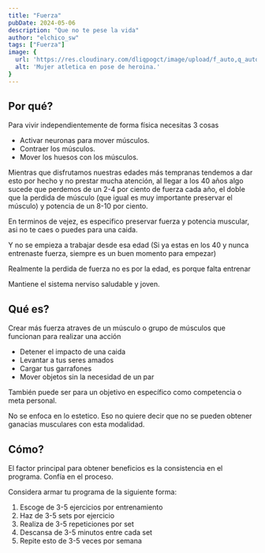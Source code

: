 ```yaml
---
title: "Fuerza"
pubDate: 2024-05-06
description: "Que no te pese la vida"
author: "elchico_sw"
tags: ["Fuerza"]
image: {
  url: 'https://res.cloudinary.com/dliqpogct/image/upload/f_auto,q_auto/v1/mysite/strength',
  alt: 'Mujer atletica en pose de heroina.'
}
---
```


## Por qué?

Para vivir independientemente de forma física necesitas 3 cosas

- Activar neuronas para mover músculos.
- Contraer los músculos.
- Mover los huesos con los músculos.

Mientras que disfrutamos nuestras edades más tempranas tendemos a dar esto por hecho y no prestar mucha atención, al llegar a los 40 años algo sucede que perdemos de un 2-4 por ciento de fuerza cada año, el doble que la perdida de músculo (que igual es muy importante preservar el músculo) y potencia de un 8-10 por ciento.

En terminos de vejez, es especifico preservar fuerza y potencia muscular, asi no te caes o puedes para una caida.

Y no se empieza a trabajar desde esa edad (Si ya estas en los 40 y nunca entrenaste fuerza, siempre es un buen momento para empezar)

Realmente la perdida de fuerza no es por la edad, es porque falta entrenar

Mantiene el sistema nerviso saludable y joven.

## Qué es?

Crear más fuerza atraves de un músculo o grupo de músculos que funcionan para realizar una acción

- Detener el impacto de una caida
- Levantar a tus seres amados
- Cargar tus garrafones
- Mover objetos sin la necesidad de un par

También puede ser para un objetivo en específico como competencia o meta personal.

No se enfoca en lo estetico. Eso no quiere decir que no se pueden obtener ganacias musculares con esta modalidad. 

## Cómo?

El factor principal para obtener beneficios es la consistencia en el programa. Confía en el proceso.

Considera armar tu programa de la siguiente forma:

1. Escoge de 3-5 ejercicios por entrenamiento
2. Haz de 3-5 sets por ejercicio
3. Realiza de 3-5 repeticiones por set
4. Descansa de 3-5 minutos entre cada set
5. Repite esto de 3-5 veces por semana